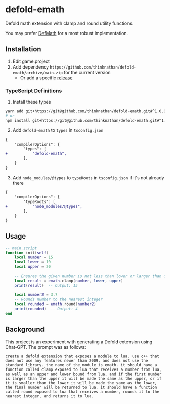 # defold-emath
Defold math extension with clamp and round utility functions.

You may prefer [DefMath](https://github.com/subsoap/defmath) for a most robust implementation.

## Installation

1. Edit game.project
2. Add dependency `https://github.com/thinknathan/defold-emath/archive/main.zip` for the current version
    - Or add a specific [release](https://github.com/thinknathan/defold-emath/releases)

### TypeScript Definitions

1. Install these types

```bash
yarn add git+https://git@github.com/thinknathan/defold-emath.git#^1.0.0 -D
# or
npm install git+https://git@github.com/thinknathan/defold-emath.git#^1.0.0 --save-dev
```

2. Add `defold-emath` to `types` in `tsconfig.json`

```diff
{
	"compilerOptions": {
		"types": [
+			"defold-emath",
		],
	}
}
```

3. Add `node_modules/@types` to `typeRoots` in `tsconfig.json` if it's not already there

```diff
{
	"compilerOptions": {
		"typeRoots": [
+			"node_modules/@types",
		],
	}
}
```

## Usage

```lua
-- main.script
function init(self)
    local number = 15
    local lower = 10
    local upper = 20

    -- Ensures the given number is not less than lower or larger than upper
    local result = emath.clamp(number, lower, upper)
    print(result)  -- Output: 15

    local number2 = 3.7
    -- Rounds number to the nearest integer
    local rounded = emath.round(number2)
    print(rounded)  -- Output: 4
end
```

## Background

This project is an experiment with generating a Defold extension using Chat-GPT. The prompt was as follows:

```
create a defold extension that exposes a module to lua, use c++ that does not use any features newer than 2009, and does not use the standard library. the name of the module is emath. it should have a function called clamp exposed to lua that receives a number from lua, as well as an upper and lower bound from lua, and if the first number is larger than the upper it will be made the same as the upper, or if it is smaller than the lower it will be made the same as the lower, the final number will be returned to lua. it should have a function called round exposed to lua that receives a number, rounds it to the nearest integer, and returns it to lua.
```
